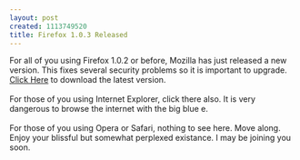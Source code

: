 ```yaml
--- 
layout: post
created: 1113749520
title: Firefox 1.0.3 Released
---
```

For all of you using Firefox 1.0.2 or before, Mozilla has just released a new version.  This fixes several security problems so it is important to upgrade. <a href="http://www.spreadfirefox.com/?q=affiliates&amp;id=3468&amp;t=1">Click Here</a> to download the latest version.<br /><br />For those of you using Internet Explorer, click there also.  It is very dangerous to browse the internet with the big blue e.<br /><br />For those of you using Opera or Safari, nothing to see here.  Move along.  Enjoy your blissful but somewhat perplexed existance.  I may be joining you soon.
